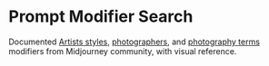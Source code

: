 # Prompt Modifier Search

Documented [Artists styles](https://docs.google.com/spreadsheets/d/1NcG4WLkwXzQ3lDlI58kPaJXjwA65F2dF-pwmPyX68yY/edit?usp=sharing), [photographers](https://docs.google.com/spreadsheets/d/1fFgHH_kUhu-TTR8aRxnzJScDaUA8WYbRejLjD19NhM0/edit?usp=sharing), and [photography terms](https://docs.google.com/spreadsheets/d/1fFgHH_kUhu-TTR8aRxnzJScDaUA8WYbRejLjD19NhM0/edit?usp=sharing) modifiers from Midjourney community, with visual reference.